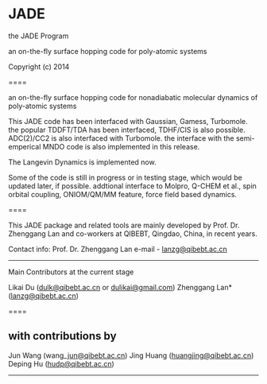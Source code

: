 JADE
====
the JADE Program

an on-the-fly surface hopping code for poly-atomic systems 

Copyright (c) 2014 

====

an on-the-fly surface hopping code for nonadiabatic molecular dynamics of poly-atomic systems

This JADE code has been interfaced with Gaussian, Gamess, Turbomole.
the popular TDDFT/TDA has been interfaced, TDHF/CIS is also possible.
ADC(2)/CC2 is also interfaced with Turbomole.
the interface with the semi-emperical MNDO code is also implemented in this release.

The Langevin Dynamics is implemented now.


Some of the code is still in progress or in testing stage, which would be updated later, if possible.
addtional interface to Molpro, Q-CHEM et al., spin orbital coupling, ONIOM/QM/MM feature, force field based dynamics.




====

This JADE package and related tools are mainly developed
by Prof. Dr. Zhenggang Lan and co-workers at QIBEBT, Qingdao, China, in recent years.

Contact info:
Prof. Dr. Zhenggang Lan
e-mail - lanzg@qibebt.ac.cn

---- 
Main Contributors at the current stage

Likai Du (dulk@qibebt.ac.cn or dulikai@gmail.com)
Zhenggang Lan\* (lanzg@qibebt.ac.cn)

====

with contributions by
-------------------------------
Jun Wang (wang\_jun@qibebt.ac.cn)
Jing Huang (huangjing@qibebt.ac.cn)
Deping Hu (hudp@qibebt.ac.cn)

--------------------------------
